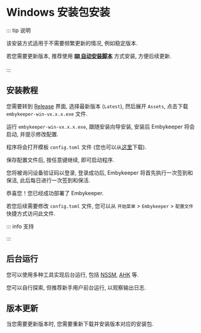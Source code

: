 # Windows 安装包安装

::: tip 说明

该安装方式适用于不需要频繁更新的情况, 例如稳定版本.

若您需要更新版本, 推荐使用 [**⌨️ 自动安装脚本**](/guide/Windows-通过脚本安装) 方式安装, 方便后续更新.

:::

## 安装教程

您需要转到 [Release](https://github.com/embykeeper/embykeeper/releases) 界面, 选择最新版本 (`Latest`), 然后展开 `Assets`, 点击下载 `embykeeper-win-vx.x.x.exe` 文件.

运行 `embykeeper-win-vx.x.x.exe`, 跟随安装向导安装, 安装后 Embykeeper 将会启动, 并提示修改配置.

程序将会打开模板 `config.toml` 文件 (您也可以从[这里](https://github.com/embykeeper/embykeeper/blob/main/config.example.toml)下载).

<!--@include: ./_简要配置.md-->

保存配置文件后, 按任意键继续, 即可启动程序.

您将被询问设备验证码以登录, 登录成功后, Embykeeper 将首先执行一次签到和保活, 此后每日进行一次签到和保活.

恭喜您！您已经成功部署了 Embykeeper.

若您后续需要修改 `config.toml` 文件, 您可以从 `开始菜单` > `Embykeeper` > `配置文件` 快捷方式访问此文件.

::: info 支持

<!--@include: ./_支持.md-->

:::

## 后台运行

您可以使用多种工具实现后台运行, 包括 [NSSM](https://nssm.cc/), [AHK](https://superuser.com/a/1106399) 等.

您可以自行探索, 但推荐新手用户前台运行, 以观察输出日志.

## 版本更新

当您需要更新版本时, 您需要重新下载并安装版本对应的安装包.
